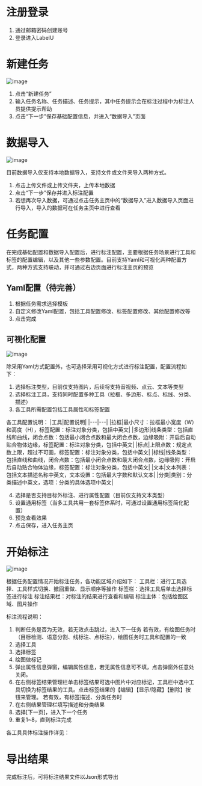 # 注册登录

1. 通过邮箱密码创建账号
2. 登录进入LabelU

# 新建任务

![image](https://user-images.githubusercontent.com/25022954/208387913-9a4a8205-8dfc-423f-997d-5c6f277ec0eb.png)

1. 点击“新建任务”
2. 输入任务名称、任务描述、任务提示，其中任务提示会在标注过程中为标注人员提供提示帮助
3. 点击“下一步”保存基础配置信息，并进入“数据导入”页面

# 数据导入

![image](https://user-images.githubusercontent.com/25022954/208388040-79b49127-adc0-4468-81d6-f78dc6a80a46.png)

目前数据导入仅支持本地数据导入，支持文件或文件夹导入两种方式。
1. 点击上传文件或上传文件夹，上传本地数据
2. 点击“下一步”保存并进入标注配置
3. 若想再次导入数据，可通过点击任务主页中的“数据导入”进入数据导入页面进行导入，导入的数据可在任务主页中进行查看

# 任务配置

在完成基础配置和数据导入配置后，进行标注配置，主要根据任务场景进行工具和标签的配置编辑，以及其他一些参数配置。目前支持Yaml和可视化两种配置方式，两种方式支持联动，并可通过右边页面进行标注主页的预览

## Yaml配置（待完善）

1. 根据任务需求选择模板
2. 自定义修改Yaml配置，包括工具配置修改、标签配置修改、其他配置修改等
3. 点击完成

## 可视化配置

![image](https://user-images.githubusercontent.com/25022954/208390163-e6b34056-a618-485a-8875-38f99741ee68.png)

除采用Yaml方式配置外，也可选择采用可视化方式进行标注配置，配置流程如下：
1. 选择标注类型，目前仅支持图片，后续将支持音视频、点云、文本等类型
2. 选择标注工具，支持同时配置多种工具（拉框、多边形、标点、标线、分类、描述）
3. 各工具所需配置包括工具属性和标签配置

各工具配置说明：
|工具|配置说明|
|---|---|
|拉框|最小尺寸：拉框最小宽度（W）和高度（H），标签配置：标注对象分类，包括中英文|
|多边形|线条类型：包括直线和曲线，闭合点数：包括最小闭合点数和最大闭合点数，边缘吸附：开启后自动贴合物体边缘，标签配置：标注对象分类，包括中英文|
|标点|上限点数：规定点数上限，超过不可画，标签配置：标注对象分类，包括中英文|
|标线|线条类型：包括直线和曲线，闭合点数：包括最小闭合点数和最大闭合点数，边缘吸附：开启后自动贴合物体边缘，标签配置：标注对象分类，包括中英文|
|文本|文本列表：包括文本描述名称中英文，文本设置：包括最大字数和默认文本|
|分类|类别：分类描述中英文，选项：分类的具体选项中英文|

4. 选择是否支持目标外标注、进行属性配置（目前仅支持文本类型）
5. 设置通用标签（当多工具共用一套标签体系时，可通过设置通用标签简化配置）
6. 预览查看效果
7. 点击保存，进入任务主页

# 开始标注

![image](https://user-images.githubusercontent.com/25022954/208390649-cc0bccb1-c509-4623-aeef-44f6649adc4c.png)

根据任务配置情况开始标注任务，各功能区域介绍如下：
工具栏：进行工具选择、工具样式切换、撤回重做、显示顺序等操作
标签栏：选择工具后单击选择标签进行标注
标注结果栏：对标注的结果进行查看和编辑
标注主体：包括绘图区域、图片操作

标注流程说明：
1. 判断任务是否为无效，若无效点击跳过，进入下一任务
若有效，有绘图任务时（目标检测、语意分割、线标注、点标注），绘图任务时工具和配置的一致
2. 选择工具
3. 选择标签
4. 绘图做标记
5. 弹出属性信息弹窗，编辑属性信息，若无属性信息可不填，点击弹窗外任意处关闭。
6. 在右侧标签结果管理栏单击标签结果可选中图片中对应标记，工具栏中选中工具切换为标签结果的工具。点击标签结果的【编辑】【显示/隐藏】【删除】按钮来管理。
若有效，有标签描述、分类任务时
7. 在右侧结果管理栏填写描述和分类结果
8. 选择[下一页]，进入下一个任务
9. 重复1~8，直到标注完成

各工具具体标注操作详见：


# 导出结果
完成标注后，可将标注结果文件以Json形式导出
